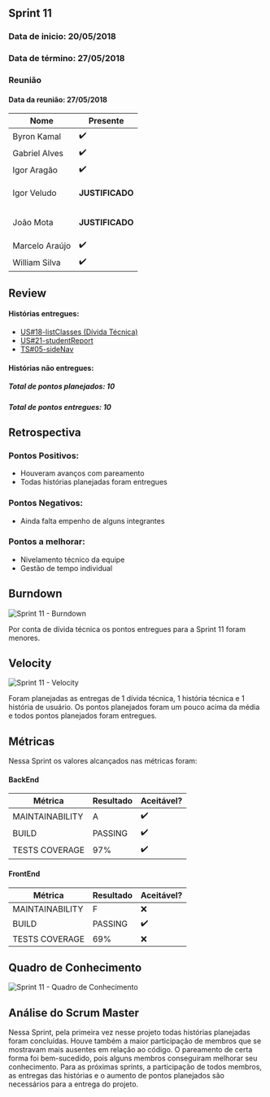 ## Sprint 11
### Data de inicio: 20/05/2018
### Data de término: 27/05/2018

### Reunião
#### Data da reunião: 27/05/2018

|Nome|Presente|
|----|----|
|Byron Kamal|:heavy_check_mark: |
|Gabriel Alves|:heavy_check_mark: |
|Igor Aragão|:heavy_check_mark: |
|Igor Veludo|<p><strong>JUSTIFICADO</strong></p> |
|João Mota|<p><strong>JUSTIFICADO</strong></p> |
|Marcelo Araújo|:heavy_check_mark: |
|William Silva|:heavy_check_mark: |

## Review

#### Histórias entregues:
- [US#18-listClasses (Dívida Técnica)](https://github.com/fga-gpp-mds/2018.1-IncluCare_API/issues/69)
- [US#21-studentReport](https://github.com/fga-gpp-mds/2018.1-IncluCare_API/issues/88)
- [TS#05-sideNav](https://github.com/fga-gpp-mds/2018.1-IncluCare_API/issues/89)

#### Histórias não entregues:


##### Total de pontos planejados: 10
##### Total de pontos entregues: 10

## Retrospectiva
### Pontos Positivos:
<ul>
   <li>Houveram avanços com pareamento</li>
   <li>Todas histórias planejadas foram entregues</li>
</ul>

### Pontos Negativos:

<ul>
  <li>Ainda falta empenho de alguns integrantes</li>
</ul>

### Pontos a melhorar:
<ul>
  <li>Nivelamento técnico da equipe</li>
  <li>Gestão de tempo individual</li>
</ul>

## Burndown
![Sprint 11 - Burndown](https://imgur.com/txlLxjF.png)

Por conta de dívida técnica os pontos entregues para a Sprint 11 foram menores.

## Velocity
![Sprint 11 - Velocity](https://imgur.com/y35Oj1I.png)

Foram planejadas as entregas de 1 dívida técnica, 1 história técnica e 1 história de usuário. Os pontos planejados foram um pouco acima da média e todos pontos planejados foram entregues.

## Métricas
Nessa Sprint os valores alcançados nas métricas foram:

#### BackEnd
|Métrica|Resultado|Aceitável?|
|----|----|----|
|MAINTAINABILITY|A|:heavy_check_mark:|
|BUILD|PASSING|:heavy_check_mark:|
|TESTS COVERAGE|97%|:heavy_check_mark:|

#### FrontEnd
|Métrica|Resultado|Aceitável?|
|----|----|----|
|MAINTAINABILITY|F|:x:|
|BUILD|PASSING|:heavy_check_mark:|
|TESTS COVERAGE|69%|:x:|

## Quadro de Conhecimento
![Sprint 11 - Quadro de Conhecimento](https://imgur.com/LUJ3eBF.png)

## Análise do Scrum Master
Nessa Sprint, pela primeira vez nesse projeto todas histórias planejadas foram concluídas. Houve também a maior participação de membros que se mostravam mais ausentes em relação ao código. O pareamento de certa forma foi bem-sucedido, pois alguns membros conseguiram melhorar seu conhecimento. Para as próximas sprints, a participação de todos membros, as entregas das histórias e o aumento de pontos planejados são necessários para a entrega do projeto.
